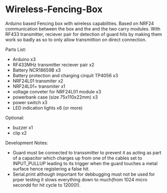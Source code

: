 # Wireless-Fencing-Box

Arduino based Fencing box with wireless capabilities. Based on NRF24 communication between the box and the and the two carry modules. With RF433 transmitter, reciever pair for detection of guard hits by making them work so badly as so to only allow transmittion on direct connection.

Parts List:

- Arduino x3
- RF433MHz transmitter reciever pair x2
- Battery NCR18659B x3
- Battery protection and charging cirquit TP4056 x3
- NRF24L01 transmiter x2
- NRF24L01+ transmiter x1
- voltage conveter for NRF24L01 module x3
- powerbank case (size 75x110x22mm) x3
- power switch x3
- LED indication lights x6 (or more)

Optional:

- buzzer  x1
- clip x2


Development Notes:

- Guard must be connected to transsmitter to prevent it as acting as part of a capacitor which charges up from one of the cables set to INPUT_PULLUP leading to its trigger when the guard touches a metal surface hence registering a false hit.
- Serial.print although important for debbugging must not be used for prper testing it slows everything down to much(from 1024 micro secondd for hit cycle to 12000!).
